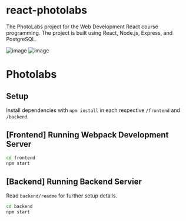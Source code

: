 # react-photolabs
The PhotoLabs project for the Web Development React course programming.
The project is built using React, Node.js, Express, and PostgreSQL.

![image](https://github.com/sarahmanhard/photolabs-starter/assets/128875282/fc02466a-8255-4c6b-b94d-85720828a615)
![image](https://github.com/sarahmanhard/photolabs-starter/assets/128875282/6502adb3-329a-4256-be21-e283c82180ec)

# Photolabs

## Setup

Install dependencies with `npm install` in each respective `/frontend` and `/backend`.

## [Frontend] Running Webpack Development Server

```sh
cd frontend
npm start
```

## [Backend] Running Backend Servier

Read `backend/readme` for further setup details.

```sh
cd backend
npm start
```
